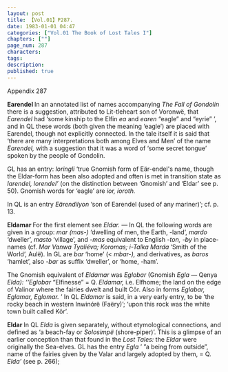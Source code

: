 ```yaml
---
layout: post
title: 【Vol.01】P287.
date: 1983-01-01 04:47
categories: ["Vol.01 The Book of Lost Tales I"]
chapters: [""]
page_num: 287
characters: 
tags: 
description: 
published: true
---
```


<p style="text-indent: 0;">
Appendix 287
</p>

<B>Earendel  </B>In an annotated list of names accompanying <I>The Fall of Gondolin</I> there is a suggestion, attributed to Lit-tleheart son of Voronwë, that <I>Earendel</I> had ‘some kinship to the Elfin <I>ea</I> and <I>earen</I> “eagle” and “eyrie” ’, and in QL these words (both given the meaning ‘eagle’) are placed with Earendel, though not explicitly connected. In the tale itself it is said that ‘there are many interpretations both among Elves and Men’ of the name <I>Earendel,</I> with a suggestion that it was a word of ‘some secret tongue’ spoken by the people of Gondolin.

GL has an entry: <I>loringli</I> ‘true Gnomish form of Eär-endel's name, though the Eldar-form has been also adopted and often is met in transition state as <I>larendel, lorendel’</I> (on the distinction between ‘Gnomish’ and ‘Eldar’ see p. 50). Gnomish words for ‘eagle’ are <I>ior, ioroth.</I>

In QL is an entry <I>Eärendilyon</I> ‘son of Earendel (used of any mariner)’; cf. p. 13.

<B>Eldamar   </B>For the first element see <I>Eldar. —</I> In QL the following words are given in a group: <I>mar (mas-)</I> ‘dwelling of men, the Earth, -land’, <I>mardo</I> ‘dweller’, <I>masto</I> ‘village’, and <I>-mas</I> equivalent to English <I>-ton, -by</I> in place-names (cf. <I>Mar Vanwa Tyaliéva; Koromas; i-Talka Marda</I> ‘Smith of the World’, Aulë). In GL are <I>bar</I> ‘home’ (< <I>mbar-),</I> and derivatives, as <I>baros</I> ‘hamlet’, also <I>-bar</I> as suffix ‘dweller’, or ‘home, -ham’.

The Gnomish equivalent of <I>Eldamar</I> was <I>Eglobar</I> (Gnomish <I>Egla —</I> Qenya <I>Elda): ‘‘Eglobar</I> “Elfinesse” = Q. <I>Eldamar,</I> i.e. Elfhome; the land on the edge of Valinor where the fairies dwelt and built Côr. Also in forms <I>Eglabar, Eglamar, Eglomar.</I> ’ In QL <I>Eldamar</I> is said, in a very early entry, to be ‘the rocky beach in western Inwinórë (Faëry)’; ‘upon this rock was the white town built called Kôr’.

<B>Eldar  </B>In QL <I>Elda</I> is given separately, without etymological connections, and defined as ‘a beach-fay or <I>Solosimpë</I> (shore-piper)’. This is a glimpse of an earlier conception than that found in the <I>Lost Tales:</I> the <I>Eldar</I> were originally the Sea-elves. GL has the entry <I>Egla</I> ’ ”a being from outside”, name of the fairies given by the Valar and largely adopted by them, = Q. <I>Elda’</I> (see p. 266);

